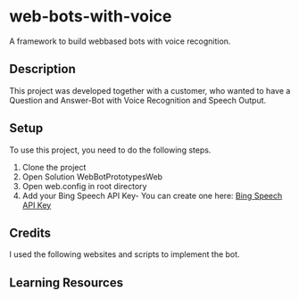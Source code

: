 # web-bots-with-voice

A framework to build webbased bots with voice recognition.

## Description

This project was developed together with a customer, who wanted to have a Question and Answer-Bot with Voice Recognition and Speech Output.

## Setup

To use this project, you need to do the following steps.

1. Clone the project
1. Open Solution WebBotPrototypesWeb
1. Open web.config in root directory
1. Add your Bing Speech API Key- You can create one here: [Bing Speech API Key](http://wwww.asdasd.asd)


## Credits

I used the following websites and scripts to implement the bot.

## Learning Resources


